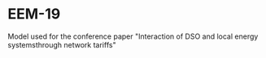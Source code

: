 # EEM-19
Model used for the conference paper "Interaction of DSO and local energy systemsthrough network tariffs"
